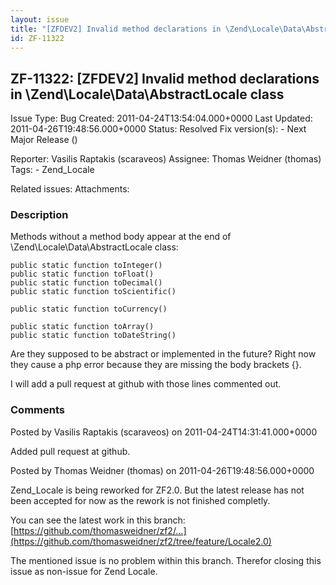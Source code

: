 ```yaml
---
layout: issue
title: "[ZFDEV2] Invalid method declarations in \Zend\Locale\Data\AbstractLocale class"
id: ZF-11322
---
```


ZF-11322: [ZFDEV2] Invalid method declarations in \\Zend\\Locale\\Data\\AbstractLocale class
--------------------------------------------------------------------------------------------

 Issue Type: Bug Created: 2011-04-24T13:54:04.000+0000 Last Updated: 2011-04-26T19:48:56.000+0000 Status: Resolved Fix version(s): - Next Major Release ()
 
 Reporter:  Vasilis Raptakis (scaraveos)  Assignee:  Thomas Weidner (thomas)  Tags: - Zend\_Locale
 
 Related issues: 
 Attachments: 
### Description

Methods without a method body appear at the end of \\Zend\\Locale\\Data\\AbstractLocale class:

 
    public static function toInteger()
    public static function toFloat()
    public static function toDecimal()
    public static function toScientific()
    
    public static function toCurrency()
    
    public static function toArray()
    public static function toDateString()


Are they supposed to be abstract or implemented in the future? Right now they cause a php error because they are missing the body brackets {}.

I will add a pull request at github with those lines commented out.

 

 

### Comments

Posted by Vasilis Raptakis (scaraveos) on 2011-04-24T14:31:41.000+0000

Added pull request at github.

 

 

Posted by Thomas Weidner (thomas) on 2011-04-26T19:48:56.000+0000

Zend\_Locale is being reworked for ZF2.0. But the latest release has not been accepted for now as the rework is not finished completly.

You can see the latest work in this branch: [https://github.com/thomasweidner/zf2/…](https://github.com/thomasweidner/zf2/tree/feature/Locale2.0)

The mentioned issue is no problem within this branch. Therefor closing this issue as non-issue for Zend Locale.

 

 